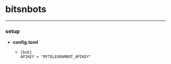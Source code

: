 # bitsnbots

---


### setup

* **config.toml**
    
    * ```
      [bnb]
      APIKEY = "MYTELEGRAMBOT_APIKEY"
      ```
      